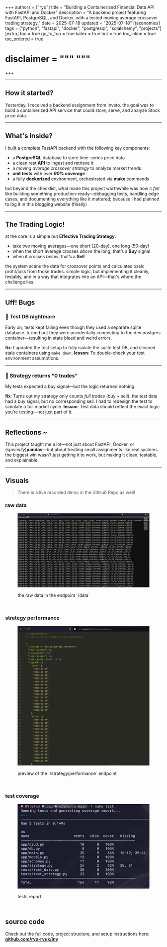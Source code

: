 +++
authors = ["ryu"]
title = "Building a Containerized Financial Data API with FastAPI and Docker"
description = "A backend project featuring FastAPI, PostgreSQL, and Docker, with a tested moving average crossover trading strategy."
date = 2025-07-18
updated = "2025-07-18"
[taxonomies]
tags = ["python", "fastapi", "docker", "postgresql", "sqlalchemy", "projects"]
[extra]
toc = true
go_to_top = true
katex = true
hot = true
toc_inline = true
toc_ordered = true
# disclaimer = """ """
+++

--- 

## How it started? 

Yesterday, I received a backend assignment from Invsto. the goal was to build a containerized API service that could store, serve, and analyze Stock price data.

---

## What's inside?

I built a complete FastAPI backend with the following key components:

* a **PostgreSQL** database to store time-series price data
* a clean rest **API** to ingest and retrieve it
* a *moving average crossover strategy* to analyze market trends
* **unit tests** with over **_90% coverage_**
* a fully **dockerized** environment, orchestrated via **make** commands

but beyond the checklist, what made this project worthwhile was how it *felt* like building something production-ready—debugging tests, handling edge cases, and documenting everything like it mattered; because I had planned to log it in this blogging website (finally)

---

## The Trading Logic!

at the core is a simple but **Effective Trading Strategy**:

* take two moving averages—one short (20-day), one long (50-day)
* when the short average crosses *above* the long, that’s a **Buy** signal
* when it crosses *below*, that’s a **Sell**

the system scans the data for crossover points and calculates basic profit/loss from those trades. simple logic, but implementing it cleanly, testably, and in a way that integrates into an API—that's where the challenge lies.

---

## Uff! Bugs

### 🐞 Test DB nightmare

Early on, tests kept failing even though they used a separate sqlite database. turned out they were accidentally connecting to the dev postgres container—resulting in state bleed and weird errors.

**fix**: I updated the test setup to fully isolate the sqlite test DB, and cleaned stale containers using `make down`.
**lesson**: To double-check your test environment assumptions.

---

### 🐞 Strategy returns “0 trades”

My tests expected a buy signal—but the logic returned nothing.

**fix**: Turns out my strategy only counts *full trades* (buy + sell). the test data had a buy signal, but no corresponding sell. I had to redesign the test to simulate a full market cycle.
**lesson**: Test data should reflect the exact logic you’re testing—not just part of it.

---

## Reflections ~

This project taught me a lot—not just about FastAPI, Docker, or (_specially_)**pandas**—but about treating small assignments like real systems. the biggest win wasn't just getting it to work, but making it clean, testable, and explainable.

---

## Visuals
> There is a live recorded demo in the GitHub Repo as well!

### raw data

<figure>

![data](data.webp)
<figcaption>the raw data in the endpoint `/data`</figcaption>
</figure>

<br />



### strategy performance


<figure>

![strategy](perf.webp)
<figcaption>preview of the `/strategy/performance` endpoint</figcaption>
</figure>

<br />

### test coverage

<figure>

![test](test.webp)
<figcaption>tests report</figcaption>
</figure>

<br />

## source code

Check out the full code, project structure, and setup instructions here:
**[github.com/ryu-ryuk/inv](https://github.com/ryu-ryuk/inv)**

